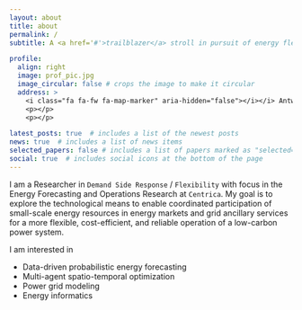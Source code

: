 ```yaml
---
layout: about
title: about
permalink: /
subtitle: A <a href='#'>trailblazer</a> stroll in pursuit of energy flexibility

profile:
  align: right
  image: prof_pic.jpg
  image_circular: false # crops the image to make it circular
  address: >
    <i class="fa fa-fw fa-map-marker" aria-hidden="false"></i></i> Antwerp, Belgium</li>
    <p></p>
    <p></p>

latest_posts: true  # includes a list of the newest posts
news: true  # includes a list of news items
selected_papers: false # includes a list of papers marked as "selected={true}"
social: true  # includes social icons at the bottom of the page
---
```


I am a Researcher in `Demand Side Response` / `Flexibility` with focus in the Energy Forecasting and Operations Research at `Centrica`. My goal is to explore the technological means to enable coordinated participation of small-scale energy resources in energy markets and grid ancillary services for a more flexible, cost-efficient, and reliable operation of a low-carbon power system.

I am interested in
- Data-driven probabilistic energy forecasting
- Multi-agent spatio-temporal optimization
- Power grid modeling
- Energy informatics